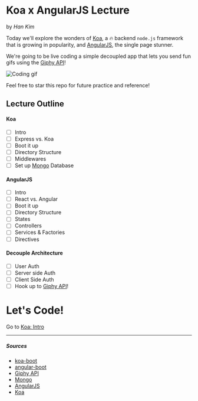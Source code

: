 # Koa x AngularJS Lecture 
by *Han Kim*

Today we'll explore the wonders of [Koa](http://koajs.com/), a :fire: backend `node.js` framework that is growing in popularity, and [AngularJS](https://angularjs.org/), the single page stunner.

We're going to be live coding a simple decoupled app that lets you send fun gifs using the [Giphy API](https://api.giphy.com/)! 

![Coding gif](http://tclhost.com/clya4nh.gif)

Feel free to star this repo for future practice and reference!

## Lecture Outline

#### Koa
  - [ ] Intro
  - [ ] Express vs. Koa
  - [ ] Boot it up
  - [ ] Directory Structure
  - [ ] Middlewares
  - [ ] Set up [Mongo](https://www.mongodb.org/) Database
  
#### AngularJS
  - [ ] Intro
  - [ ] React vs. Angular
  - [ ] Boot it up
  - [ ] Directory Structure
  - [ ] States
  - [ ] Controllers
  - [ ] Services & Factories
  - [ ] Directives
  
#### Decouple Architecture
  - [ ] User Auth
  - [ ] Server side Auth
  - [ ] Client Side Auth
  - [ ] Hook up to [Giphy API](https://api.giphy.com/)!

# Let's Code!
Go to [Koa: Intro](./koa/intro.md)
_____________________

##### Sources

- [koa-boot](https://github.com/hankim813/koa-boot) 
- [angular-boot](https://github.com/hankim813/angular-boot)
- [Giphy API](https://api.giphy.com/)
- [Mongo](https://www.mongodb.org/)
- [AngularJS](https://angularjs.org/)
- [Koa](http://koajs.com/)
